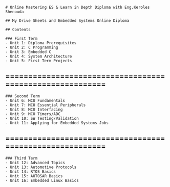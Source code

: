     # Online Mastering ES & Learn in Depth Diploma with Eng.Keroles Shenouda

    ## My Drive Sheets and Embedded Systems Online Diploma

    ## Contents

    ### First Term
    - Unit 1: Diploma Prerequisites
    - Unit 2: C Programming
    - Unit 3: Embedded C
    - Unit 4: System Architecture
    - Unit 5: First Term Projects
## =========================================================

    ### Second Term
    - Unit 6: MCU Fundamentals
    - Unit 7: MCU Essential Peripherals
    - Unit 8: MCU Interfacing
    - Unit 9: MCU Timers/ADC
    - Unit 10: SW Testing/Validation
    - Unit 11: Applying for Embedded Systems Jobs

## =========================================================
    
    ### Third Term
    - Unit 12: Advanced Topics
    - Unit 13: Automotive Protocols
    - Unit 14: RTOS Basics
    - Unit 15: AUTOSAR Basics
    - Unit 16: Embedded Linux Basics

